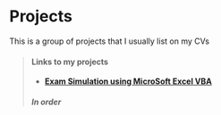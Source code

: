 # Projects
This is a group of projects that I usually list on my CVs


> #### Links to my projects
> - **[Exam Simulation using MicroSoft Excel VBA](https://drive.google.com/file/d/1-AJ55rlLztVs65SNAqcLCw_jnkT-9C1K/view?usp=sharing)**
> ##### In order

<!-- 
> - **[ReactJS Apps](#)**
> - **[ReactNative Apps](https://google.com)**
> - **[Python](https://google.com)**
> - **[Data Analytics & Visualizations](https://google.com)**
> - **[MicroSoft Excel VBA](https://google.com)** -->


<!-- **[Exam Simulation using MicroSoft Excel VBA](https://drive.google.com/file/d/1-AJ55rlLztVs65SNAqcLCw_jnkT-9C1K/view?usp=sharing)** -->














